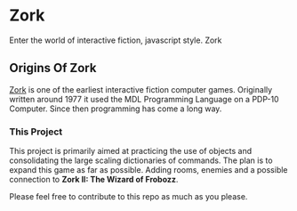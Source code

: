 # Zork
Enter the world of interactive fiction, javascript style. Zork 

## Origins Of Zork
[Zork](https://en.wikipedia.org/wiki/Zork) is one of the earliest interactive fiction computer games. Originally written around 1977 it used the MDL Programming Language on a PDP-10 Computer. Since then programming has come a long way.

### This Project
This project is primarily aimed at practicing the use of objects and consolidating the large scaling dictionaries of commands. The plan is to expand this game as far as possible. Adding rooms, enemies and a possible connection to **Zork II: The Wizard of Frobozz**.

Please feel free to contribute to this repo as much as you please.

